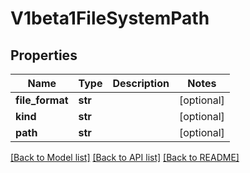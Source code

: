 # V1beta1FileSystemPath

## Properties
Name | Type | Description | Notes
------------ | ------------- | ------------- | -------------
**file_format** | **str** |  | [optional] 
**kind** | **str** |  | [optional] 
**path** | **str** |  | [optional] 

[[Back to Model list]](../README.md#documentation-for-models) [[Back to API list]](../README.md#documentation-for-api-endpoints) [[Back to README]](../README.md)


